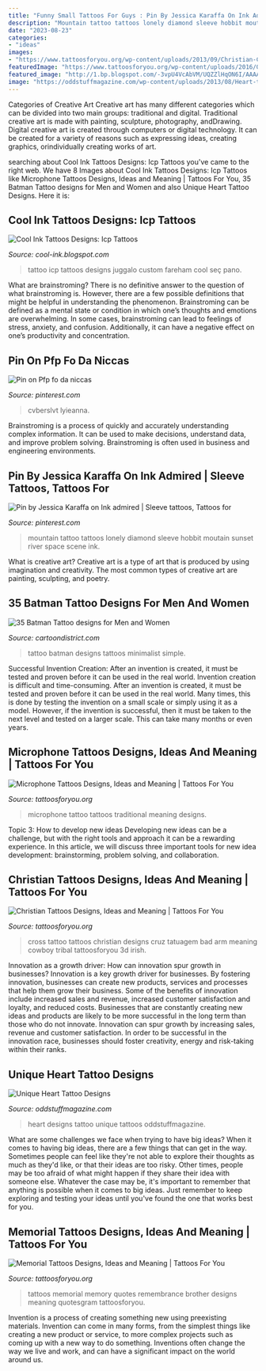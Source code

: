 ```yaml
---
title: "Funny Small Tattoos For Guys : Pin By Jessica Karaffa On Ink Admired"
description: "Mountain tattoo tattoos lonely diamond sleeve hobbit moutain sunset river space scene ink"
date: "2023-08-23"
categories:
- "ideas"
images:
- "https://www.tattoosforyou.org/wp-content/uploads/2013/09/Christian-Cross-Tattoo.jpg"
featuredImage: "https://www.tattoosforyou.org/wp-content/uploads/2016/03/Traditional-Microphone-Tattoo.jpg"
featured_image: "http://1.bp.blogspot.com/-3vpU4VcAbVM/UQZZlHqON6I/AAAAAAAAN4s/ZGS85rUYQyU/s1600/icp-custom-design-tattoo.jpg"
image: "https://oddstuffmagazine.com/wp-content/uploads/2013/08/Heart-tattoo-designs-24.jpg"
---
```



Categories of Creative Art
Creative art has many different categories which can be divided into two main groups: traditional and digital. Traditional creative art is made with painting, sculpture, photography, andDrawing. Digital creative art is created through computers or digital technology. It can be created for a variety of reasons such as expressing ideas, creating graphics, orindividually creating works of art.

	

		
searching about Cool Ink Tattoos Designs: Icp Tattoos you've came to the right web. We have 8 Images about Cool Ink Tattoos Designs: Icp Tattoos like Microphone Tattoos Designs, Ideas and Meaning | Tattoos For You, 35 Batman Tattoo designs for Men and Women and also Unique Heart Tattoo Designs. Here it is:
		
    
## Cool Ink Tattoos Designs: Icp Tattoos

<img loading=lazy src="http://1.bp.blogspot.com/-3vpU4VcAbVM/UQZZlHqON6I/AAAAAAAAN4s/ZGS85rUYQyU/s1600/icp-custom-design-tattoo.jpg" onerror="this.onerror=null;this.src='https://tse2.mm.bing.net/th?id=OIP.4zZ3RvQAcEomy7Xc_aesegHaLD&amp;pid=15.1';" alt="Cool Ink Tattoos Designs: Icp Tattoos">

_Source: cool-ink.blogspot.com_

>tattoo icp tattoos designs juggalo custom fareham cool seç pano. 

	

What are brainstroming?
There is no definitive answer to the question of what brainstroming is. However, there are a few possible definitions that might be helpful in understanding the phenomenon. Brainstroming can be defined as a mental state or condition in which one’s thoughts and emotions are overwhelming. In some cases, brainstroming can lead to feelings of stress, anxiety, and confusion. Additionally, it can have a negative effect on one’s productivity and concentration.

    
## Pin On Pfp Fo Da Niccas

<img loading=lazy src="https://i.pinimg.com/736x/34/57/9e/34579e202947680042589495ef86ffc5.jpg" onerror="this.onerror=null;this.src='https://tse1.mm.bing.net/th?id=OIP.FbU8c85WsjPaTXWPYy0idQHaNJ&amp;pid=15.1';" alt="Pin on Pfp fo da niccas">

_Source: pinterest.com_

>cvberslvt lyieanna. 

	

Brainstroming is a process of quickly and accurately understanding complex information. It can be used to make decisions, understand data, and improve problem solving. Brainstroming is often used in business and engineering environments.

    
## Pin By Jessica Karaffa On Ink Admired | Sleeve Tattoos, Tattoos For

<img loading=lazy src="https://i.pinimg.com/736x/77/60/87/7760873de4f5eb883b732b1ea2b40579--space-mountain-black-diamond-tattoos.jpg" onerror="this.onerror=null;this.src='https://tse1.mm.bing.net/th?id=OIP.xdrXuLudlyOrJNZCyeqSqgHaJ3&amp;pid=15.1';" alt="Pin by Jessica Karaffa on Ink admired | Sleeve tattoos, Tattoos for">

_Source: pinterest.com_

>mountain tattoo tattoos lonely diamond sleeve hobbit moutain sunset river space scene ink. 

	

What is creative art?
Creative art is a type of art that is produced by using imagination and creativity. The most common types of creative art are painting, sculpting, and poetry.

    
## 35 Batman Tattoo Designs For Men And Women

<img loading=lazy src="http://cartoondistrict.com/wp-content/uploads/2014/11/batman-tattoo-designs-for-men-and-women29.jpg" onerror="this.onerror=null;this.src='https://tse3.mm.bing.net/th?id=OIP.KCQVbp1bATwBOPbQ3LEbxQHaJ4&amp;pid=15.1';" alt="35 Batman Tattoo designs for Men and Women">

_Source: cartoondistrict.com_

>tattoo batman designs tattoos minimalist simple. 

	

Successful Invention Creation: After an invention is created, it must be tested and proven before it can be used in the real world.
Invention creation is difficult and time-consuming. After an invention is created, it must be tested and proven before it can be used in the real world. Many times, this is done by testing the invention on a small scale or simply using it as a model. However, if the invention is successful, then it must be taken to the next level and tested on a larger scale. This can take many months or even years.

    
## Microphone Tattoos Designs, Ideas And Meaning | Tattoos For You

<img loading=lazy src="https://www.tattoosforyou.org/wp-content/uploads/2016/03/Traditional-Microphone-Tattoo.jpg" onerror="this.onerror=null;this.src='https://tse1.mm.bing.net/th?id=OIP.cvCbK2XmwMO3fVMbBM4STQHaK4&amp;pid=15.1';" alt="Microphone Tattoos Designs, Ideas and Meaning | Tattoos For You">

_Source: tattoosforyou.org_

>microphone tattoo tattoos traditional meaning designs. 

	

Topic 3: How to develop new ideas
Developing new ideas can be a challenge, but with the right tools and approach it can be a rewarding experience. In this article, we will discuss three important tools for new idea development: brainstorming, problem solving, and collaboration.

    
## Christian Tattoos Designs, Ideas And Meaning | Tattoos For You

<img loading=lazy src="https://www.tattoosforyou.org/wp-content/uploads/2013/09/Christian-Cross-Tattoo.jpg" onerror="this.onerror=null;this.src='https://tse1.mm.bing.net/th?id=OIP.KawANLoLNCOSYmBr37IRcAHaJ4&amp;pid=15.1';" alt="Christian Tattoos Designs, Ideas and Meaning | Tattoos For You">

_Source: tattoosforyou.org_

>cross tattoo tattoos christian designs cruz tatuagem bad arm meaning cowboy tribal tattoosforyou 3d irish. 

	

Innovation as a growth driver: How can innovation spur growth in businesses?
Innovation is a key growth driver for businesses. By fostering innovation, businesses can create new products, services and processes that help them grow their business. Some of the benefits of innovation include increased sales and revenue, increased customer satisfaction and loyalty, and reduced costs.
Businesses that are constantly creating new ideas and products are likely to be more successful in the long term than those who do not innovate. Innovation can spur growth by increasing sales, revenue and customer satisfaction. In order to be successful in the innovation race, businesses should foster creativity, energy and risk-taking within their ranks.

    
## Unique Heart Tattoo Designs

<img loading=lazy src="https://oddstuffmagazine.com/wp-content/uploads/2013/08/Heart-tattoo-designs-24.jpg" onerror="this.onerror=null;this.src='https://tse4.mm.bing.net/th?id=OIP.5ud-zRaqKCVDxEIMBG2UaAHaJ0&amp;pid=15.1';" alt="Unique Heart Tattoo Designs">

_Source: oddstuffmagazine.com_

>heart designs tattoo unique tattoos oddstuffmagazine. 

	

What are some challenges we face when trying to have big ideas?
When it comes to having big ideas, there are a few things that can get in the way. Sometimes people can feel like they're not able to explore their thoughts as much as they'd like, or that their ideas are too risky. Other times, people may be too afraid of what might happen if they share their idea with someone else. Whatever the case may be, it's important to remember that anything is possible when it comes to big ideas. Just remember to keep exploring and testing your ideas until you've found the one that works best for you.

    
## Memorial Tattoos Designs, Ideas And Meaning | Tattoos For You

<img loading=lazy src="http://www.tattoosforyou.org/wp-content/uploads/2013/09/Memory-Tattoos.jpg" onerror="this.onerror=null;this.src='https://tse2.mm.bing.net/th?id=OIP.2G3m8Gd8v3K5JWT_Hw4llAHaJ4&amp;pid=15.1';" alt="Memorial Tattoos Designs, Ideas and Meaning | Tattoos For You">

_Source: tattoosforyou.org_

>tattoos memorial memory quotes remembrance brother designs meaning quotesgram tattoosforyou. 

	

Invention is a process of creating something new using preexisting materials. Invention can come in many forms, from the simplest things like creating a new product or service, to more complex projects such as coming up with a new way to do something. Inventions often change the way we live and work, and can have a significant impact on the world around us.

